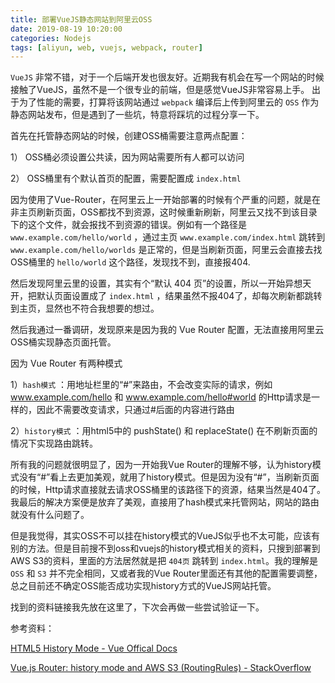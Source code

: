 ```yaml
---
title: 部署VueJS静态网站到阿里云OSS
date: 2019-08-19 10:20:00 
categories: Nodejs
tags: [aliyun, web, vuejs, webpack, router]
---
```

`VueJS` 非常不错，对于一个后端开发也很友好。近期我有机会在写一个网站的时候接触了VueJS，虽然不是一个很专业的前端，但是感觉VueJS非常容易上手。
出于为了性能的需要，打算将该网站通过 `webpack` 编译后上传到阿里云的 `OSS` 作为静态网站发布，但是遇到了一些坑，特意将踩坑的过程分享一下。

首先在托管静态网站的时候，创建OSS桶需要注意两点配置：

1） OSS桶必须设置公共读，因为网站需要所有人都可以访问

2） OSS桶里有个默认首页的配置，需要配置成 `index.html`

因为使用了Vue-Router，在阿里云上一开始部署的时候有个严重的问题，就是在非主页刷新页面，OSS都找不到资源，这时候重新刷新，阿里云又找不到该目录下的这个文件，就会报找不到资源的错误。例如有一个路径是 `www.example.com/hello/world` ，通过主页 `www.example.com/index.html` 跳转到 `www.example.com/hello/worlds` 是正常的，但是当刷新页面，阿里云会直接去找OSS桶里的 `hello/world` 这个路径，发现找不到，直接报404.

然后发现阿里云里的设置，其实有个“默认 404 页”的设置，所以一开始异想天开，把默认页面设置成了 `index.html` ，结果虽然不报404了，却每次刷新都跳转到主页，显然也不符合我想要的想过。

然后我通过一番调研，发现原来是因为我的 Vue Router 配置，无法直接用阿里云OSS桶实现静态页面托管。

因为 Vue Router 有两种模式

1）`hash模式` ：用地址栏里的“#”来路由，不会改变实际的请求，例如 www.example.com/hello 和 www.example.com/hello#world 的Http请求是一样的，因此不需要改变请求，只通过#后面的内容进行路由

2）`history模式` ：用html5中的 pushState() 和 replaceState() 在不刷新页面的情况下实现路由跳转。

所有我的问题就很明显了，因为一开始我Vue Router的理解不够，认为history模式没有“#”看上去更加美观，就用了history模式。但是因为没有“#”，当刷新页面的时候，Http请求直接就去请求OSS桶里的该路径下的资源，结果当然是404了。我最后的解决方案便是放弃了美观，直接用了hash模式来托管网站，网站的路由就没有什么问题了。

但是我觉得，其实OSS不可以挂在history模式的VueJS似乎也不太可能，应该有别的方法。但是目前搜不到oss和vuejs的history模式相关的资料，只搜到部署到AWS S3的资料，里面的方法居然就是把 `404页` 跳转到 `index.html`。我的理解是 `OSS` 和 `S3` 并不完全相同，又或者我的Vue Router里面还有其他的配置需要调整，总之目前还不确定OSS能否成功实现history方式的VueJS网站托管。

找到的资料链接我先放在这里了，下次会再做一些尝试验证一下。


参考资料：

[HTML5 History Mode - Vue Offical Docs](https://router.vuejs.org/guide/essentials/history-mode.html#example-server-configurations)

[Vue.js Router: history mode and AWS S3 (RoutingRules) - StackOverflow
](https://stackoverflow.com/questions/43095823/vue-js-router-history-mode-and-aws-s3-routingrules)


